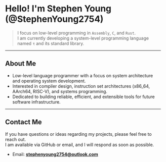 
#   Hello! I'm **Stephen Young (@StephenYoung2754)**

>   I focus on low-level programming in `Assembly`, `C`, and `Rust`.  
>   I am currently developing a system-level programming language named `τ` and its standard library.

---

## About Me

-   Low-level language programmer with a focus on system architecture and operating system development.
-   Interested in compiler design, instruction set architectures (x86_64, AArch64, RISC-V), and systems programming.
-   Dedicated to building reliable, efficient, and extensible tools for future software infrastructure.

---

## Contact Me

If you have questions or ideas regarding my projects, please feel free to reach out.  
I am available via GitHub or email, and I will respond as soon as possible.  

-   Email: **stephenyoung2754@outlook.com**
